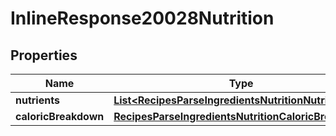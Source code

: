 

# InlineResponse20028Nutrition

## Properties

Name | Type | Description | Notes
------------ | ------------- | ------------- | -------------
**nutrients** | [**List&lt;RecipesParseIngredientsNutritionNutrients&gt;**](RecipesParseIngredientsNutritionNutrients.md) |  | 
**caloricBreakdown** | [**RecipesParseIngredientsNutritionCaloricBreakdown**](RecipesParseIngredientsNutritionCaloricBreakdown.md) |  | 



